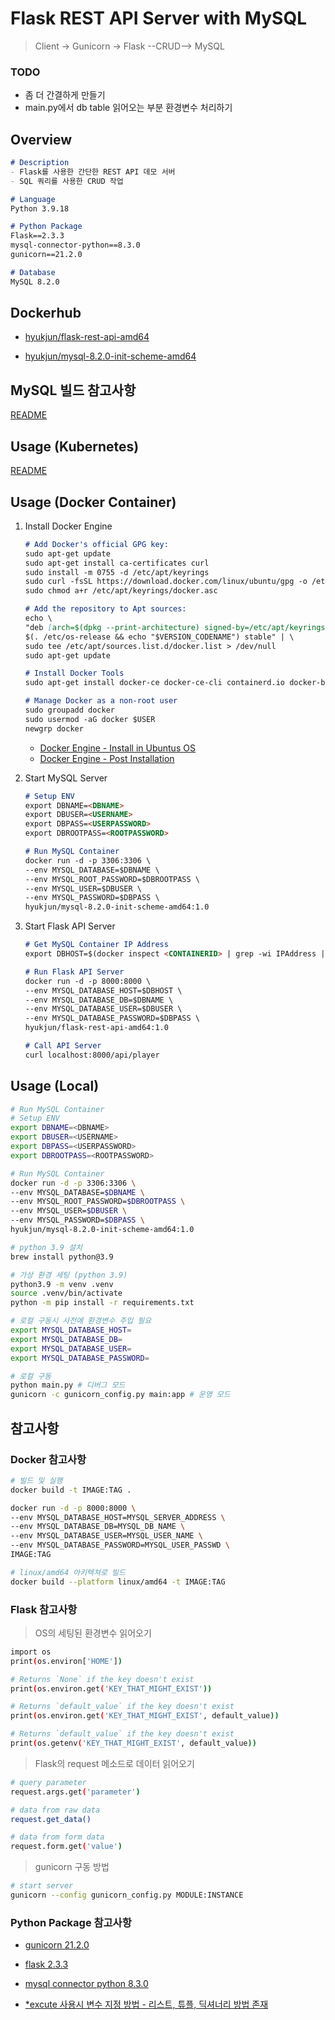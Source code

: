 # Flask REST API Server with MySQL
> Client -> Gunicorn -> Flask --CRUD--> MySQL

### TODO
- 좀 더 간결하게 만들기
- main.py에서 db table 읽어오는 부분 환경변수 처리하기

## Overview
```markdown
# Description
- Flask를 사용한 간단한 REST API 데모 서버
- SQL 쿼리를 사용한 CRUD 작업

# Language
Python 3.9.18

# Python Package
Flask==2.3.3
mysql-connector-python==8.3.0
gunicorn==21.2.0

# Database
MySQL 8.2.0
```

## Dockerhub
- [hyukjun/flask-rest-api-amd64](https://hub.docker.com/repository/docker/hyukjun/flask-rest-api-amd64/general)

- [hyukjun/mysql-8.2.0-init-scheme-amd64](https://hub.docker.com/repository/docker/hyukjun/mysql-8.2.0-init-scheme-amd64/general)

## MySQL 빌드 참고사항
[README](mysql/README.md)
## Usage (Kubernetes)
[README](k8s/README.md)

## Usage (Docker Container)
1. Install Docker Engine
    ```markdown
    # Add Docker's official GPG key:
    sudo apt-get update
    sudo apt-get install ca-certificates curl
    sudo install -m 0755 -d /etc/apt/keyrings
    sudo curl -fsSL https://download.docker.com/linux/ubuntu/gpg -o /etc/apt/keyrings/docker.asc
    sudo chmod a+r /etc/apt/keyrings/docker.asc
    ```
    ```markdown
    # Add the repository to Apt sources:
    echo \
    "deb [arch=$(dpkg --print-architecture) signed-by=/etc/apt/keyrings/docker.asc] https://download.docker.com/linux/ubuntu \
    $(. /etc/os-release && echo "$VERSION_CODENAME") stable" | \
    sudo tee /etc/apt/sources.list.d/docker.list > /dev/null
    sudo apt-get update
    ```
    ```markdown
    # Install Docker Tools
    sudo apt-get install docker-ce docker-ce-cli containerd.io docker-buildx-plugin docker-compose-plugin
    ```
    ```markdown
    # Manage Docker as a non-root user
    sudo groupadd docker
    sudo usermod -aG docker $USER
    newgrp docker
    ```
    - [Docker Engine - Install in Ubuntus OS](https://docs.docker.com/engine/install/ubuntu/#install-using-the-repository)
    - [Docker Engine - Post Installation](https://docs.docker.com/engine/install/linux-postinstall/#manage-docker-as-a-non-root-user)

2. Start MySQL Server

    ```markdown
    # Setup ENV
    export DBNAME=<DBNAME>
    export DBUSER=<USERNAME>
    export DBPASS=<USERPASSWORD>
    export DBROOTPASS=<ROOTPASSWORD>

    # Run MySQL Container
    docker run -d -p 3306:3306 \
    --env MYSQL_DATABASE=$DBNAME \
    --env MYSQL_ROOT_PASSWORD=$DBROOTPASS \
    --env MYSQL_USER=$DBUSER \
    --env MYSQL_PASSWORD=$DBPASS \
    hyukjun/mysql-8.2.0-init-scheme-amd64:1.0
    ```
3. Start Flask API Server

    ```markdown
    # Get MySQL Container IP Address
    export DBHOST=$(docker inspect <CONTAINERID> | grep -wi IPAddress | awk '{gsub("\"",""); gsub(",",""); print $2}' | head -n 1)

    # Run Flask API Server
    docker run -d -p 8000:8000 \
    --env MYSQL_DATABASE_HOST=$DBHOST \
    --env MYSQL_DATABASE_DB=$DBNAME \
    --env MYSQL_DATABASE_USER=$DBUSER \
    --env MYSQL_DATABASE_PASSWORD=$DBPASS \
    hyukjun/flask-rest-api-amd64:1.0

    # Call API Server
    curl localhost:8000/api/player
    ```

## Usage (Local)
```bash
# Run MySQL Container
# Setup ENV
export DBNAME=<DBNAME>
export DBUSER=<USERNAME>
export DBPASS=<USERPASSWORD>
export DBROOTPASS=<ROOTPASSWORD>

# Run MySQL Container
docker run -d -p 3306:3306 \
--env MYSQL_DATABASE=$DBNAME \
--env MYSQL_ROOT_PASSWORD=$DBROOTPASS \
--env MYSQL_USER=$DBUSER \
--env MYSQL_PASSWORD=$DBPASS \
hyukjun/mysql-8.2.0-init-scheme-amd64:1.0

# python 3.9 설치
brew install python@3.9

# 가상 환경 세팅 (python 3.9)
python3.9 -m venv .venv
source .venv/bin/activate
python -m pip install -r requirements.txt

# 로컬 구동시 사전에 환경변수 주입 필요
export MYSQL_DATABASE_HOST=
export MYSQL_DATABASE_DB=
export MYSQL_DATABASE_USER=
export MYSQL_DATABASE_PASSWORD=

# 로컬 구동
python main.py # 디버그 모드
gunicorn -c gunicorn_config.py main:app # 운영 모드
```

## 참고사항
### Docker 참고사항
```bash
# 빌드 및 실행
docker build -t IMAGE:TAG .

docker run -d -p 8000:8000 \
--env MYSQL_DATABASE_HOST=MYSQL_SERVER_ADDRESS \
--env MYSQL_DATABASE_DB=MYSQL_DB_NAME \
--env MYSQL_DATABASE_USER=MYSQL_USER_NAME \
--env MYSQL_DATABASE_PASSWORD=MYSQL_USER_PASSWD \
IMAGE:TAG

# linux/amd64 아키텍쳐로 빌드
docker build --platform linux/amd64 -t IMAGE:TAG
```

### Flask 참고사항

> OS의 세팅된 환경변수 읽어오기
```bash
import os
print(os.environ['HOME'])

# Returns `None` if the key doesn't exist
print(os.environ.get('KEY_THAT_MIGHT_EXIST'))

# Returns `default_value` if the key doesn't exist
print(os.environ.get('KEY_THAT_MIGHT_EXIST', default_value))

# Returns `default_value` if the key doesn't exist
print(os.getenv('KEY_THAT_MIGHT_EXIST', default_value))
```
> Flask의 request 메소드로 데이터 읽어오기
```bash
# query parameter
request.args.get('parameter')

# data from raw data
request.get_data()

# data from form data
request.form.get('value')
```

> gunicorn 구동 방법
```bash
# start server
gunicorn --config gunicorn_config.py MODULE:INSTANCE
```

### Python Package 참고사항
- [gunicorn 21.2.0](https://pypi.org/project/gunicorn/)

- [flask 2.3.3](https://flask.palletsprojects.com/en/2.3.x/)

- [mysql connector python 8.3.0](https://dev.mysql.com/doc/connector-python/en/)

- [*excute 사용시 변수 지정 방법 - 리스트, 튜플, 딕셔너리 방법 존재](https://dev.mysql.com/doc/connector-python/en/connector-python-api-mysqlcursor-execute.html)

